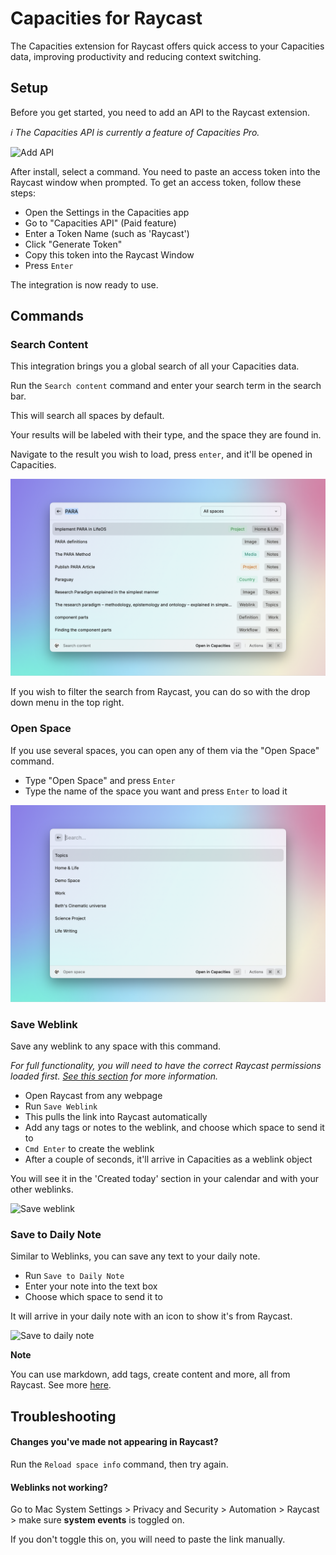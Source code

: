 # Capacities for Raycast

The Capacities extension for Raycast offers quick access to your Capacities data, improving productivity and reducing context switching. 

## Setup

Before you get started, you need to add an API to the Raycast extension. 

_ℹ️ The Capacities API is currently a feature of Capacities Pro._

![Add API](/metadata/capacities-6.png)


After install, select a command. You need to paste an access token into the Raycast window when prompted. To get an access token, follow these steps:

* Open the Settings in the Capacities app
* Go to "Capacities API" (Paid feature)
* Enter a Token Name (such as 'Raycast')
* Click "Generate Token"
* Copy this token into the Raycast Window 
* Press `Enter`

The integration is now ready to use. 

## Commands

### Search Content

This integration brings you a global search of all your Capacities data. 

Run the `Search content` command and enter your search term in the search bar. 

This will search all spaces by default. 

Your results will be labeled with their type, and the space they are found in. 

Navigate to the result you wish to load, press `enter`, and it'll be opened in Capacities.

![Search Results](./metadata/capacities-1.png)

If you wish to filter the search from Raycast, you can do so with the drop down menu in the top right.


### Open Space

If you use several spaces, you can open any of them via the "Open Space" command. 

* Type "Open Space" and press `Enter` 
* Type the name of the space you want and press `Enter` to load it

![Open Space](./metadata/capacities-2.png)

### Save Weblink

Save any weblink to any space with this command. 

_For full functionality, you will need to have the correct Raycast permissions loaded first. [See this section](README#weblinks-not-working) for more information._

* Open Raycast from any webpage
* Run `Save Weblink`
* This pulls the link into Raycast automatically
* Add any tags or notes to the weblink, and choose which space to send it to
* `Cmd Enter` to create the weblink
* After a couple of seconds, it'll arrive in Capacities as a weblink object

You will see it in the 'Created today' section in your calendar and with your other weblinks. 

![Save weblink](/metadata/capacities-3.png)

### Save to Daily Note

Similar to Weblinks, you can save any text to your daily note.

* Run `Save to Daily Note`
* Enter your note into the text box
* Choose which space to send it to

It will arrive in your daily note with an icon to show it's from Raycast. 

![Save to daily note](/metadata/capacities-5.png)

**Note**

You can use markdown, add tags, create content and more, all from Raycast. See more [here](https://docs.capacities.io/reference/integrations/email#how-it-works).


## Troubleshooting

#### Changes you've made not appearing in Raycast?

Run the `Reload space info` command, then try again. 

#### Weblinks not working?

Go to Mac System Settings > Privacy and Security > Automation > Raycast > make sure **system events** is toggled on.

If you don't toggle this on, you will need to paste the link manually.